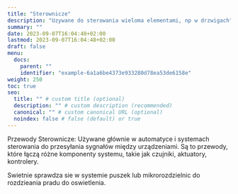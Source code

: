 ```yaml
---
title: "Sterownicze"
description: "Uzywane do sterowania wieloma elementami, np w drzwigach"
summary: ""
date: 2023-09-07T16:04:48+02:00
lastmod: 2023-09-07T16:04:48+02:00
draft: false
menu:
  docs:
    parent: ""
    identifier: "example-6a1a6be4373e933280d78ea53de6158e"
weight: 250
toc: true
seo:
  title: "" # custom title (optional)
  description: "" # custom description (recommended)
  canonical: "" # custom canonical URL (optional)
  noindex: false # false (default) or true
---
```


Przewody Sterownicze: Używane głównie w automatyce i systemach sterowania do przesyłania sygnałów między urządzeniami. Są to przewody, które łączą różne komponenty systemu, takie jak czujniki, aktuatory, kontrolery.

Swietnie sprawdza sie w systemie puszek lub mikrorozdzielnic do rozdzieania pradu do oswietlenia.

